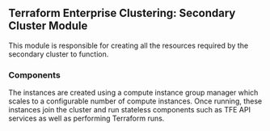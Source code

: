 ## Terraform Enterprise Clustering: Secondary Cluster Module

This module is responsible for creating all the resources required by
the secondary cluster to function.

### Components

The instances are created using a compute instance group manager which
scales to a configurable number of compute instances. Once running,
these instances join the cluster and run stateless components such as
TFE API services as well as performing Terraform runs.
